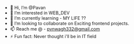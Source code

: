 - 👋 Hi, I’m @Pavan
- 👀 I’m interested in WEB_DEV
- 🌱 I’m currently learning - MY LIFE ??
- 💞️ I’m looking to collaborate on Exciting frontend projects.
- 📫 Reach me 
  @ - pvnwagh332@gmail.com
- ⚡ Fun fact: Never thought i'll be in IT field

<!---
Un-void/Un-void is a ✨ special ✨ repository because its `README.md` (this file) appears on your GitHub profile.
You can click the Preview link to take a look at your changes.
--->
